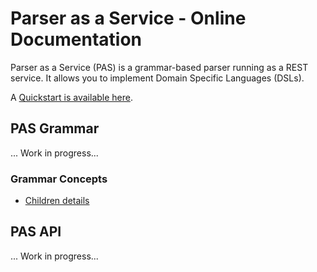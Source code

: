 # Parser as a Service - Online Documentation

Parser as a Service (PAS) is a grammar-based parser running as a REST service.  It allows you to implement Domain Specific Languages (DSLs).

A [Quickstart is available here](../README.md).

## PAS Grammar

...  Work in progress...

### Grammar Concepts

* [Children details](children.md)

## PAS API

...  Work in progress...

